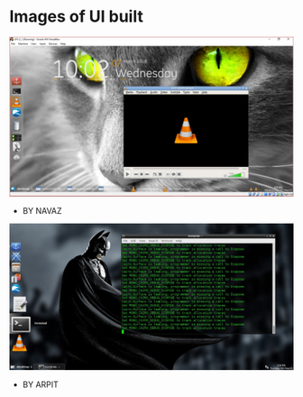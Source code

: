# Images of UI built

![UI by Navaz](./OSI/os1.jpg)
* BY NAVAZ

![UI by Arpit](./OSI/os2.jpg)
* BY ARPIT
